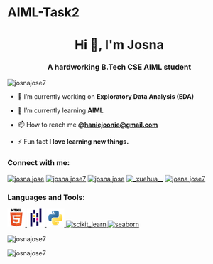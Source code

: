 # AIML-Task2

<h1 align="center">Hi 👋, I'm Josna</h1>
<h3 align="center">A hardworking B.Tech CSE AIML student</h3>

<p align="left"> <img src="https://komarev.com/ghpvc/?username=josnajose7&label=Profile%20views&color=0e75b6&style=flat" alt="josnajose7" /> </p>

- 🔭 I’m currently working on **Exploratory Data Analysis (EDA)**

- 🌱 I’m currently learning **AIML**

- 📫 How to reach me **@haniejoonie@gmail.com**

- ⚡ Fun fact **I love learning new things.**

<h3 align="left">Connect with me:</h3>
<p align="left">
<a href="https://linkedin.com/in/josna jose" target="blank"><img align="center" src="https://raw.githubusercontent.com/rahuldkjain/github-profile-readme-generator/master/src/images/icons/Social/linked-in-alt.svg" alt="josna jose" height="30" width="40" /></a>
<a href="https://kaggle.com/josna jose7" target="blank"><img align="center" src="https://raw.githubusercontent.com/rahuldkjain/github-profile-readme-generator/master/src/images/icons/Social/kaggle.svg" alt="josna jose7" height="30" width="40" /></a>
<a href="https://fb.com/josna jose" target="blank"><img align="center" src="https://raw.githubusercontent.com/rahuldkjain/github-profile-readme-generator/master/src/images/icons/Social/facebook.svg" alt="josna jose" height="30" width="40" /></a>
<a href="https://instagram.com/_xuehua__" target="blank"><img align="center" src="https://raw.githubusercontent.com/rahuldkjain/github-profile-readme-generator/master/src/images/icons/Social/instagram.svg" alt="_xuehua__" height="30" width="40" /></a>
<a href="https://www.leetcode.com/josna jose7" target="blank"><img align="center" src="https://raw.githubusercontent.com/rahuldkjain/github-profile-readme-generator/master/src/images/icons/Social/leet-code.svg" alt="josna jose7" height="30" width="40" /></a>
</p>

<h3 align="left">Languages and Tools:</h3>
<p align="left"> <a href="https://www.w3.org/html/" target="_blank" rel="noreferrer"> <img src="https://raw.githubusercontent.com/devicons/devicon/master/icons/html5/html5-original-wordmark.svg" alt="html5" width="40" height="40"/> </a> <a href="https://pandas.pydata.org/" target="_blank" rel="noreferrer"> <img src="https://raw.githubusercontent.com/devicons/devicon/2ae2a900d2f041da66e950e4d48052658d850630/icons/pandas/pandas-original.svg" alt="pandas" width="40" height="40"/> </a> <a href="https://www.python.org" target="_blank" rel="noreferrer"> <img src="https://raw.githubusercontent.com/devicons/devicon/master/icons/python/python-original.svg" alt="python" width="40" height="40"/> </a> <a href="https://scikit-learn.org/" target="_blank" rel="noreferrer"> <img src="https://upload.wikimedia.org/wikipedia/commons/0/05/Scikit_learn_logo_small.svg" alt="scikit_learn" width="40" height="40"/> </a> <a href="https://seaborn.pydata.org/" target="_blank" rel="noreferrer"> <img src="https://seaborn.pydata.org/_images/logo-mark-lightbg.svg" alt="seaborn" width="40" height="40"/> </a> </p>

<p><img align="center" src="https://github-readme-stats.vercel.app/api/top-langs?username=josnajose7&show_icons=true&locale=en&layout=compact" alt="josnajose7" /></p>

<p><img align="center" src="https://github-readme-streak-stats.herokuapp.com/?user=josnajose7&" alt="josnajose7" /></p>

